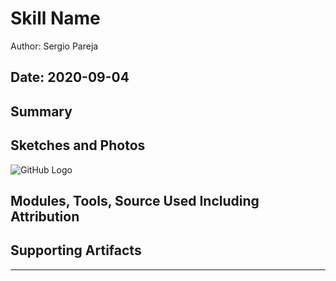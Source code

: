 #  Skill Name

Author: Sergio Pareja

Date: 2020-09-04
-----

## Summary


## Sketches and Photos
![GitHub Logo](C:\Users\sergi\Pictures\Background\capture.png)

## Modules, Tools, Source Used Including Attribution


## Supporting Artifacts


-----
